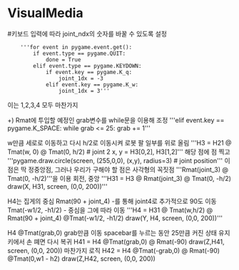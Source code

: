 # VisualMedia

#키보드 입력에 따라 joint_ndx의 숫자를 바꿀 수 있도록 설정

        '''for event in pygame.event.get():
            if event.type == pygame.QUIT:
                done = True
            elif event.type == pygame.KEYDOWN:
                if event.key == pygame.K_q:
                    joint_1dx = -3
                elif event.key == pygame.K_w:
                    joint_1dx = 3'''

이는 1,2,3,4 모두 마찬가지

+) Rmat에 투입할 예정인 grab변수를 while문을 이용해 조정
                '''elif event.key == pygame.K_SPACE:
                    while grab <= 25:
                        grab += 1'''


w만큼 세로로 이동하고 다시 h/2로 이동시켜 로봇 팔 일부를 위로 올림
        '''H3 = H21 @ Tmat(w, 0) @ Tmat(0, h/2) # joint 2
        x, y = H3[0,2], H3[1,2]'''
해당 점에 점 찍고
        '''pygame.draw.circle(screen, (255,0,0), (x,y), radius=3) # joint position'''
이 점은 딱 정중앙점, 그러나 우리가 구해야 할 점은 사각형의 꼭짓점
'''Rmat(joint_3) @ Tmat(0, -h/2)'''을 이용 회전, 중앙
        '''H31 = H3 @ Rmat(joint_3) @ Tmat(0, -h/2)
        draw(X, H31, screen, (0,0, 200))'''

H4는 집게의 중심
Rmat(90 + joint_4) -를 통해 joint4로 추가적으로 90도 이동
Tmat(-w1/2, -h1/2) - 중심을 그에 따라 이동
        '''H4 = H31 @ Tmat(w,h/2) @ Rmat(90 + joint_4) @Tmat(-w1/2, -h1/2)
        draw(Y, H4, screen, (0,0, 200))'''

H4 @Tmat(grab,0)
grab만큼 이동
spacebar를 누르는 동안 25만큼 커진 상태 유지
키에서 손 뗴면 다시 복귀
        H41 = H4 @Tmat(grab,0) @ Rmat(-90)
        draw(Z,H41, screen, (0,0, 200))
마찬가지 로직
        H42 = H4 @Tmat(-grab,0) @ Rmat(-90) @Tmat(0,w1 - h2) 
        draw(Z,H42, screen, (0,0, 200))
